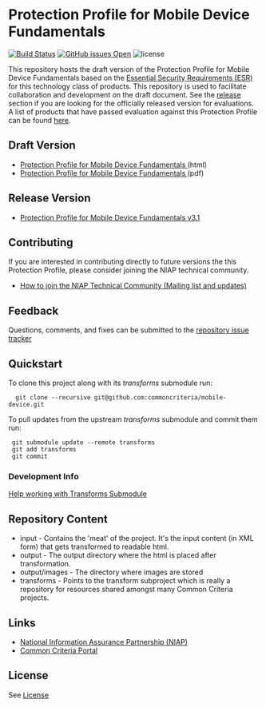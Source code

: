 Protection Profile for Mobile Device Fundamentals 
=============================================
[![Build Status](https://travis-ci.com/commoncriteria/mobile-device.svg?branch=master)](https://travis-ci.com/commoncriteria/mobile-device)
[![GitHub issues Open](https://img.shields.io/github/issues/commoncriteria/mobile-device.svg?maxAge=2592000)](https://github.com/commoncriteria/mobile-device/issues) 
![license](https://img.shields.io/badge/license-Unlicensed-blue.svg)

This repository hosts the draft version of the Protection Profile for Mobile Device Fundamentals based on the 
[Essential Security Requirements (ESR)](https://commoncriteria.github.io/pp/mobile-device/mobile-device-esr.html) for this technology class of 
products. This repository is used to facilitate collaboration and development on the draft document. 
See the [release](#Release-Version) section if you are looking for the officially released version for evaluations. 
A list of products that have passed evaluation against this Protection Profile can be found [here](https://www.niap-ccevs.org/Profile/Info.cfm?id=417).


## Draft Version

* [Protection Profile for Mobile Device Fundamentals ](https://commoncriteria.github.io/pp/mobile-device/mobile-device-release.html) (html)
* [Protection Profile for Mobile Device Fundamentals ](https://commoncriteria.github.io/pp/mobile-device/mobile-device-release.pdf) (pdf)

## Release Version

* [Protection Profile for Mobile Device Fundamentals v3.1](https://www.niap-ccevs.org/Profile/Info.cfm?id=417)

## Contributing

If you are interested in contributing directly to future versions the this Protection Profile, please consider joining the NIAP technical community.
* [How to join the NIAP Technical Community (Mailing list and updates)](https://www.niap-ccevs.org/NIAP_Evolution/tech_communities.cfm)

## Feedback

Questions, comments, and fixes can be submitted to the [repository issue tracker](https://github.com/commoncriteria/mobile-device/issues)

## Quickstart
To clone this project along with its _transforms_ submodule run:

````
  git clone --recursive git@github.com:commoncriteria/mobile-device.git
````
To pull updates from the upstream _transforms_ submodule and commit them run:
````
 git submodule update --remote transforms
 git add transforms
 git commit
````

### Development Info
[Help working with Transforms Submodule](https://github.com/commoncriteria/transforms/wiki/Working-with-Transforms-as-a-Submodule)

## Repository Content
* input - Contains the 'meat' of the project. It's the input content (in XML form) that gets transformed to readable html.
* output - The output directory where the html is placed after transformation.
* output/images - The directory where images are stored
* transforms - Points to the transform subproject which is really a repository for resources shared amongst many Common Criteria projects.

## Links 
* [National Information Assurance Partnership (NIAP)](https://www.niap-ccevs.org/)
* [Common Criteria Portal](https://www.commoncriteriaportal.org/)

## License

See [License](./LICENSE)
